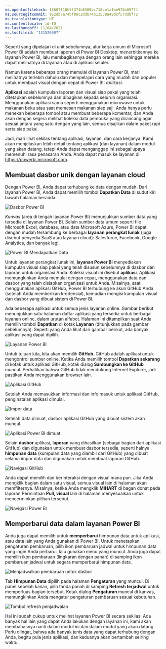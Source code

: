 ```yaml
---
ms.openlocfilehash: 18607f18b9f373b8569ac718ce1a1be970a05774
ms.sourcegitcommit: 962db7a74bf09c2ddb74b13538a48dcf57ddbf72
ms.translationtype: HT
ms.contentlocale: id-ID
ms.lasthandoff: 11/04/2021
ms.locfileid: "131526007"
---
```

Seperti yang dipelajari di unit sebelumnya, alur kerja umum di Microsoft Power BI adalah membuat laporan di Power BI Desktop, menerbitkannya ke layanan Power BI, lalu membagikannya dengan orang lain sehingga mereka dapat melihatnya di layanan atau di aplikasi seluler.

Namun karena beberapa orang memulai di layanan Power BI, mari melihatnya terlebih dahulu dan mempelajari cara yang mudah dan populer untuk membuat visual dengan cepat di Power BI: *aplikasi*.

**Aplikasi** adalah kumpulan laporan dan visual siap pakai yang telah ditetapkan sebelumnya dan dibagikan kepada seluruh organisasi. Menggunakan aplikasi sama seperti menggunakan microwave untuk makanan beku atau saat memesan makanan siap saji: Anda hanya perlu menekan beberapa tombol atau membuat beberapa komentar, dan Anda akan dengan segera melihat koleksi data pembuka yang dirancang agar sesuai antara yang satu dengan yang lain, semua disajikan dalam paket rapi serta siap pakai.

Jadi, mari lihat sekilas tentang aplikasi, layanan, dan cara kerjanya. Kami akan menjelaskan lebih detail tentang aplikasi (dan layanan) dalam modul yang akan datang, tetapi Anda dapat menganggap ini sebagai upaya memenuhi rasa penasaran Anda. Anda dapat masuk ke layanan di <a href="https://powerbi.microsoft.com" target="_blank">https://powerbi.microsoft.com</a>. 

## <a name="create-out-of-box-dashboards-with-cloud-services"></a>Membuat dasbor unik dengan layanan cloud
Dengan Power BI, Anda dapat terhubung ke data dengan mudah. Dari layanan Power BI, Anda dapat memilih tombol **Dapatkan Data** di sudut kiri bawah halaman beranda.

![Dasbor Power BI](../media/pbi-touring_01.png)

*Kanvas* (area di tengah layanan Power BI) menunjukkan sumber data yang tersedia di layanan Power BI. Selain sumber data umum seperti file Microsoft Excel, database, atau data Microsoft Azure, Power BI dapat dengan mudah tersambung ke berbagai **layanan perangkat lunak** (juga disebut penyedia SaaS atau layanan cloud): Salesforce, Facebook, Google Analytics, dan banyak lagi.

![Power BI Mendapatkan Data](../media/pbi-touring_02.png)

Untuk layanan perangkat lunak ini, **layanan Power BI** menyediakan kumpulan visual siap pakai yang telah disusun sebelumnya di dasbor dan laporan untuk organisasi Anda. Koleksi visual ini disebut **aplikasi**. Aplikasi memungkinkan Anda memulai dengan cepat, menggunakan data dan dasbor yang telah disiapkan organisasi untuk Anda. Misalnya, saat menggunakan aplikasi GitHub, Power BI terhubung ke akun GitHub Anda (setelah Anda memberikan kredensial), kemudian mengisi kumpulan visual dan dasbor yang dibuat sistem di Power BI.

Ada beberapa aplikasi untuk semua jenis layanan online. Gambar berikut menunjukkan satu halaman daftar aplikasi yang tersedia untuk berbagai layanan online, dalam urutan alfabet. Halaman ini ditampilkan saat Anda memilih tombol **Dapatkan** di kotak **Layanan** (ditunjukkan pada gambar sebelumnya). Seperti yang Anda lihat dari gambar berikut, ada banyak aplikasi yang dapat dipilih.

![Layanan Power BI](../media/pbi-touring_03.png)

Untuk tujuan kita, kita akan memilih **GitHub**. GitHub adalah aplikasi untuk mengontrol sumber online. Ketika Anda memilih tombol **Dapatkan sekarang** di kotak untuk aplikasi GitHub, kotak dialog **Sambungkan ke GitHub** muncul. Perhatikan bahwa GitHub tidak mendukung Internet Explorer, jadi pastikan Anda menggunakan browser lain.

![Aplikasi GitHub](../media/pbi-touring_03b.png)

Setelah Anda memasukkan informasi dan info masuk untuk aplikasi GitHub, penginstalan aplikasi dimulai.

![Impor data](../media/pbi-touring_04.png)

Setelah data dimuat, dasbor aplikasi GitHub yang dibuat sistem akan muncul.

![Aplikasi Power BI dimuat](../media/pbi-touring_05.png)

Selain **dasbor** aplikasi, **laporan** yang dihasilkan (sebagai bagian dari aplikasi GitHub) dan digunakan untuk membuat dasbor tersedia, seperti halnya **himpunan data** (kumpulan data yang diambil dari GitHub) yang dibuat selama impor data dan digunakan untuk membuat laporan GitHub.

![Navigasi GitHub](../media/pbi-touring_06.png)

Anda dapat memilih dan berinteraksi dengan visual mana pun. Jika Anda mengklik bagian dalam satu visual, semua visual lain di halaman akan memfilternya.  Misalnya, ketika Anda mengklik **MIHART** di bagan donat pada laporan Permintaan **Pull, visual** lain di halaman menyesuaikan untuk mencerminkan pilihan tersebut.

![Navigasi Power BI](../media/pbi-touring_06b.png)

## <a name="update-data-in-the-power-bi-service"></a>Memperbarui data dalam layanan Power BI
Anda juga dapat memilih untuk **memperbarui** himpunan data untuk aplikasi, atau data lain yang Anda gunakan di Power BI. Untuk menetapkan pengaturan pembaruan, pilih ikon pembaruan jadwal untuk himpunan data yang ingin Anda perbarui, lalu gunakan menu yang muncul. Anda juga dapat memilih ikon pembaruan (lingkaran dengan panah) di samping ikon pembaruan jadwal untuk segera memperbarui himpunan data.

![Menjadwalkan pembaruan untuk dasbor](../media/pbi-touring_09.png)

Tab **Himpunan Data** dipilih pada halaman **Pengaturan** yang muncul. Di panel sebelah kanan, pilih tanda panah di samping **Refresh terjadwal** untuk memperluas bagian tersebut. Kotak dialog **Pengaturan** muncul di kanvas, memungkinkan Anda mengatur pengaturan pembaruan sesuai kebutuhan.

![Tombol refresh penjadwalan](../media/pbi-touring_10.png)

Hal ini sudah cukup untuk melihat layanan Power BI secara sekilas. Ada banyak hal lain yang dapat Anda lakukan dengan layanan ini, kami akan membahasnya nanti dalam modul ini dan dalam modul yang akan datang. Perlu diingat, bahwa ada banyak jenis data yang dapat terhubung dengan Anda, begitu pula jenis aplikasi, dan keduanya akan bertambah seiring waktu.


